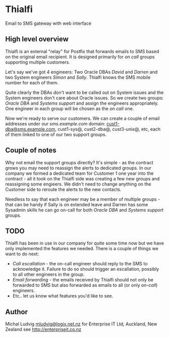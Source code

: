 Thialfi
=======

Email to SMS gateway with web interface

High level overview
-------------------

Thialfi is an external "relay" for Postfix that forwards emails to SMS based on the original email recipient. It is designed primarily for _on call_ groups supporting multiple customers.

Let's say we've got 4 engineers: Two Oracle DBAs _David_ and _Darren_ and two System engineers _Simon_ and _Sally_. Thialfi knows the SMS mobile number for each of them.

Quite clearly the DBAs don't want to be called out on System issues and the System engineers don't care about Oracle issues. So we create two groups: _Oracle DBA_ and _Systems support_ and assign the engineers appropriately. One engineer in each group will be chosen as the _on call_ one.

Now we're ready to serve our customers. We can create a couple of email addresses under our _sms.example.com_ domain: cust1-dba@sms.example.com, cust1-sys@, cust2-dba@, cust3-unix@, etc, each of them linked to one of our two support groups.

Couple of notes
---------------

Why not email the support groups directly? It's simple - as the contract grows you may need to reassign the alerts to dedicated groups. In our company we formed a dedicated team for Customer 1 one year into the contract - all it took on the Thialfi side was creating a few new groups and reassigning some engieers. We didn't need to change anything on the Customer side to reroute the alerts to the new contacts.

Needless to say that each engineer may be a member of multiple groups - that can be handy if Sally is on extended leave and Darren has some Sysadmin skills he can go on-call for both _Oracle DBA_ and _Systems support_ groups. 

TODO
----

Thialfi has been in use in our company for quite some time now but we have only implemented the features we needed. There is a couple of things we want to do next:

* _Call escallation_ - the on-call engineer should reply to the SMS to acknowledge it. Failure to do so should trigger an escallation, possibly to all other engineers in the group.
* _Email forwarding_ - the emails received by Thialfi should not only be forwarded to SMS but also forwarded as emails to all (or only _on-call_) engineers. 
* Etc.. let us know what features you'd like to see.

Author
------

Michal Ludvig <mludvig@logix.net.nz> 
for Enterprise IT Ltd, Auckland, New Zealand
see http://enterpriseit.co.nz
